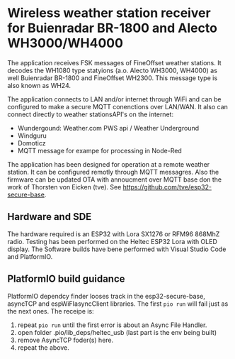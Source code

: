Wireless weather station receiver for Buienradar BR-1800 and Alecto WH3000/WH4000
=================================================================================

The application receives FSK messages of FineOffset weather stations. It decodes the WH1080 type statyions (a.o. Alecto WH3000, WH4000) as well Buienradar BR-1800 and FineOffset WH2300. This message type is also known as WH24.

The application connects to LAN and/or internet through WiFi and can be configured to make a secure MQTT conenctions over LAN/WAN. It also can connect directly to weather stationsAPI's on the internet:
- Wundergound: Weather.com PWS api / Weather Underground
- Windguru
- Domoticz
- MQTT message for exampe for processing in Node-Red

The application has been designed for operation at a remote weather station. It can be configured remotly through MQTT messagres. Also the firmware can be updated OTA with annoucment over MQTT base don the work of Thorsten von Eicken (tve). See https://github.com/tve/esp32-secure-base.

Hardware and SDE
----------------
The hardware required is an ESP32 with Lora SX1276 or RFM96 868MhZ radio. Testing has been performed on the Heltec ESP32 Lora with OLED display. The Software builds have bene performed with Visual Studio Code and PlatformIO.

PlatformIO build guidance
-------------------------
PlatformIO dependcy finder looses track in the esp32-secure-base, asyncTCP and espWiFIasyncClient libraries. The first `pio run` will fail just as the next ones. The receipe is:
1. repeat `pio run` until the first error is about an Async File Handler.
2. open folder .pio/lib_deps/heltec_usb (last part is the env being built)
3. remove AsyncTCP foder(s) here.
4. repeat the above.

